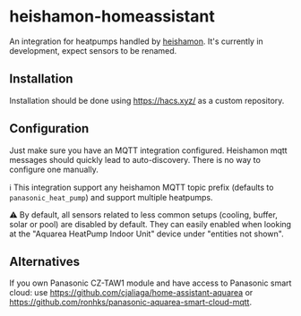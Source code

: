 # heishamon-homeassistant

An integration for heatpumps handled by [heishamon](https://github.com/Egyras/HeishaMon).
It's currently in development, expect sensors to be renamed.

## Installation
Installation should be done using https://hacs.xyz/ as a custom repository.

## Configuration

Just make sure you have an MQTT integration configured. Heishamon mqtt messages should quickly lead to auto-discovery. There is no way to configure one manually.

ℹ This integration support any heishamon MQTT topic prefix (defaults to `panasonic_heat_pump`) and support multiple heatpumps.

⚠ By default, all sensors related to less common setups (cooling, buffer, solar or pool) are disabled by default. They can easily enabled when looking at the "Aquarea HeatPump Indoor Unit" device under "entities not shown".

## Alternatives

If you own Panasonic CZ-TAW1 module and have access to Panasonic smart cloud: use https://github.com/cjaliaga/home-assistant-aquarea or https://github.com/ronhks/panasonic-aquarea-smart-cloud-mqtt.
